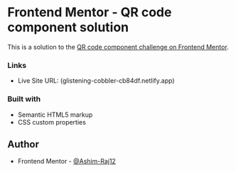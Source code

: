 # Frontend Mentor - QR code component solution

This is a solution to the [QR code component challenge on Frontend Mentor](https://www.frontendmentor.io/challenges/qr-code-component-iux_sIO_H). 

### Links

- Live Site URL: (glistening-cobbler-cb84df.netlify.app)

### Built with

- Semantic HTML5 markup
- CSS custom properties


## Author

- Frontend Mentor - [@Ashim-Raj12](https://www.frontendmentor.io/profile/Ashim-Raj12)
